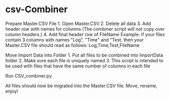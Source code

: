 # csv-Combiner

Prepare Master.CSV File
	1. Open Master.CSV
	2. Delete all data
	3. Add header row with names for columns (The combiner script will not copy over column headers.)
	4. Add final header row of FileName
		Example: If your files contain 3 columns with names "Log", "Time" and "Test, then your Master.CSV file should read as follows: Log,Time,Test,FileName

Move Import Data into Folder
	1. Put all files to be combined into ImportData folder
	2. Make sure each file is uniquely named
	3. This script is intended to be used with files that have the same number of columns in each file

Run CSV_combiner.py

All files should now be migrated into the Master.CSV file. Move, rename, enjoy!
